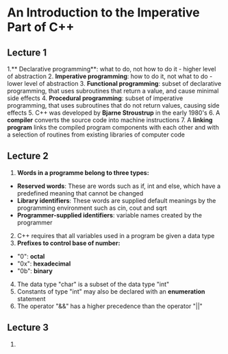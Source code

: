# An Introduction to the Imperative Part of C++

## Lecture 1
1.** Declarative programming**: what to do, not how to do it - higher level of abstraction
2. **Imperative programming**: how to do it, not what to do - lower level of abstraction
3. **Functional programming**: subset of declarative programming, that uses subroutines that return a value, and cause minimal side effects
4. **Procedural programming**: subset of imperative programming, that uses subroutines that do not return values, causing side effects
5. C++ was developed by **Bjarne Stroustrup** in the early 1980's
6. A **compiler** converts the source code into machine instructions
7. A **linking program** links the compiled program components with each other and with a selection of routines from existing libraries of computer code

## Lecture 2
1. **Words in a programme belong to three types:**
* **Reserved words**: These are words such as if, int and else, which have a predefined meaning that cannot be changed
* **Library identifiers**: These words are supplied default meanings by the programming environment such as cin, cout and sqrt
* **Programmer-supplied identifiers**: variable names created by the programmer
2. C++ requires that all variables used in a program be given a data type
3. **Prefixes to control base of number:**
* "0": **octal**
* "0x": **hexadecimal**
* "0b": **binary**
4. The data type "char" is a subset of the data type "int"
5. Constants of type "int" may also be declared with an **enumeration** statement
6. The operator "&&" has a higher precedence than the operator "||"

## Lecture 3
1. 
